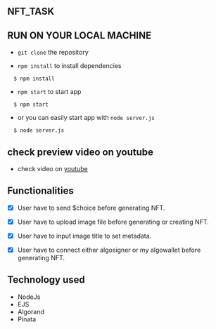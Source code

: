 ## NFT_TASK

## RUN ON YOUR LOCAL MACHINE 
- `git clone` the repository

- `npm install` to install dependencies
 ```
   $ npm install 
 ```

- `npm start` to start app
 ```
   $ npm start
 ```

 - or you can easily start app with `node server.js` 

 ```
   $ node server.js
 ```


## check preview video on youtube

- check video on [youtube]()

## Functionalities
- [x] User have to send $choice before generating NFT.
- [x] User have to upload image file before generating or creating NFT.
- [x] User have to input image title to set metadata.
- [x] User have to connect either algosigner or my algowallet before generating NFT.



## Technology used
- NodeJs
- EJS
- Algorand 
- Pinata



